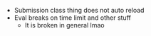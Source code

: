 - Submission class thing does not auto reload
- Eval breaks on time limit and other stuff
	- It is broken in general lmao
